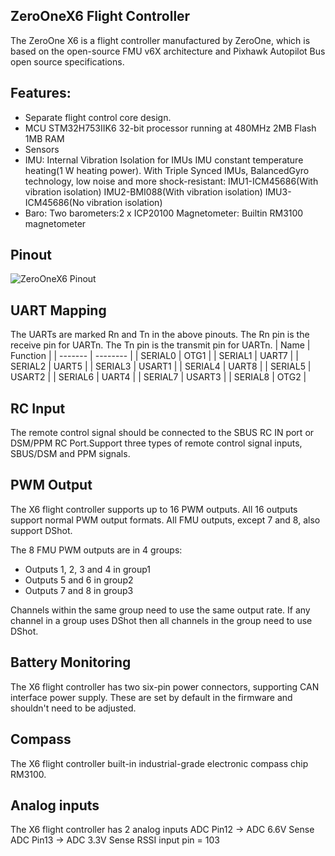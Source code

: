 ## ZeroOneX6 Flight Controller
The ZeroOne X6 is a flight controller manufactured by ZeroOne, which is based on the open-source FMU v6X architecture and Pixhawk Autopilot Bus open source specifications.

## Features:
- Separate flight control core design.
- MCU 
   STM32H753IIK6 32-bit processor running at 480MHz
   2MB Flash
   1MB RAM
- Sensors
- IMU: 
   Internal Vibration Isolation for IMUs
   IMU constant temperature heating(1 W heating power).
   With Triple Synced IMUs, BalancedGyro technology, low noise and more shock-resistant:
   IMU1-ICM45686(With vibration isolation) 
   IMU2-BMI088(With vibration isolation) 
   IMU3- ICM45686(No vibration isolation)
- Baro:
   Two barometers:2 x ICP20100
  Magnetometer:   Builtin RM3100 magnetometer

## Pinout
![ZeroOneX6 Pinout](https://github.com/ZeroOne-Aero/ardupilot/blob/zeroOneBootLoader/libraries/AP_HAL_ChibiOS/hwdef/ZeroOneX6/ZeroOneX6Pinout.jpg "ZeroOneX6")


## UART Mapping
The UARTs are marked Rn and Tn in the above pinouts. The Rn pin is the receive pin for UARTn. The Tn pin is the transmit pin for UARTn.
| Name    | Function |
| ------- | -------- |
| SERIAL0 | OTG1     |
| SERIAL1 | UART7    |
| SERIAL2 | UART5    |
| SERIAL3 | USART1   |
| SERIAL4 | UART8    |
| SERIAL5 | USART2   |
| SERIAL6 | UART4    |
| SERIAL7 | USART3   |
| SERIAL8 | OTG2     |

## RC Input
The remote control signal should be connected to the SBUS RC IN port or DSM/PPM RC Port.Support three types of remote control signal inputs, SBUS/DSM and PPM signals.

## PWM Output
The X6 flight controller supports up to 16 PWM outputs. All 16 outputs support normal PWM output formats. All FMU outputs, except 7 and 8, also support DShot.

The 8 FMU PWM outputs are in 4 groups:
- Outputs 1, 2, 3 and 4 in group1
- Outputs 5 and 6 in group2
- Outputs 7 and 8 in group3

Channels within the same group need to use the same output rate. If any channel in a group uses DShot then all channels in the group need to use DShot.

## Battery Monitoring
The X6 flight controller has two six-pin power connectors, supporting CAN interface power supply.
These are set by default in the firmware and shouldn't need to be adjusted.

## Compass
The X6 flight controller built-in industrial-grade electronic compass chip RM3100.

## Analog inputs
The X6 flight controller  has 2 analog inputs
ADC Pin12 -> ADC 6.6V Sense
ADC Pin13 -> ADC 3.3V Sense
RSSI input pin = 103
